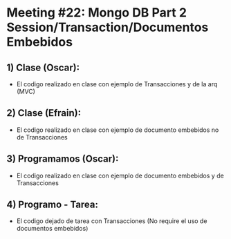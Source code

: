 # Meeting #22: Mongo DB Part 2 Session/Transaction/Documentos Embebidos 

## 1) Clase (Oscar):

- El codigo realizado en clase con ejemplo de Transacciones y de la arq (MVC)

## 2) Clase (Efrain):

- El codigo realizado en clase con ejemplo de documento embebidos no de Transacciones


## 3) Programamos (Oscar):

- El codigo realizado en clase con ejemplo de documento embebidos y de Transacciones


## 4) Programo - Tarea:

- El codigo dejado de tarea con Transacciones (No require el uso de documentos embebidos)







